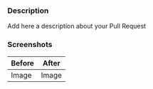 ### Description

Add here a description about your Pull Request

### Screenshots

| Before | After |
| ------ | ----- |
| Image  | Image |
